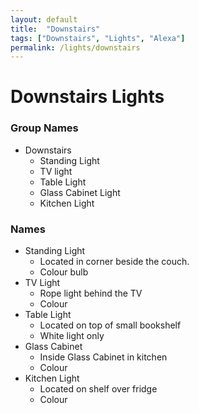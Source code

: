 ```yaml
---
layout: default
title:  "Downstairs"
tags: ["Downstairs", "Lights", "Alexa"]
permalink: /lights/downstairs
---
```


# Downstairs Lights

### Group Names

* Downstairs
    - Standing Light
    - TV light
    - Table Light
    - Glass Cabinet Light
    - Kitchen Light

### Names

* Standing Light
    - Located in corner beside the couch.
    - Colour bulb
* TV Light
    - Rope light behind the TV
    - Colour
* Table Light
    - Located on top of small bookshelf
    - White light only
* Glass Cabinet
    - Inside Glass Cabinet in kitchen
    - Colour
* Kitchen Light
    - Located on shelf over fridge
    - Colour